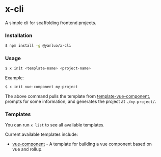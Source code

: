 # x-cli

A simple cli for scaffolding frontend projects.

### Installation

``` bash
$ npm install -g @yanluo/x-cli
```

### Usage

``` bash
$ x init <template-name> <project-name>
```

Example:

``` bash
$ x init vue-component my-project
```

The above command pulls the template from [template-vue-component](https://github.com/whu-luojian/template-vue-component), prompts for some information, and generates the project at `./my-project/`.

### Templates

You can run `x list` to see all available templates.

Current available templates include:

- [vue-component](https://github.com/whu-luojian/template-vue-component) - A template for building a vue component based on vue and rollup.
